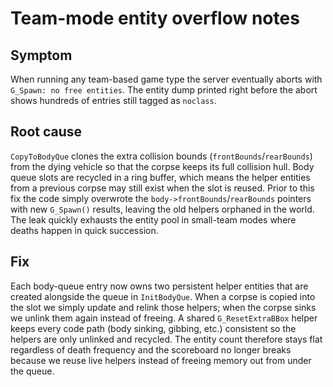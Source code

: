 # Team-mode entity overflow notes

## Symptom
When running any team-based game type the server eventually aborts with `G_Spawn: no free entities`. The entity dump printed right before the abort shows hundreds of entries still tagged as `noclass`.

## Root cause
`CopyToBodyQue` clones the extra collision bounds (`frontBounds`/`rearBounds`) from the dying vehicle so that the corpse keeps its full collision hull. Body queue slots are recycled in a ring buffer, which means the helper entities from a previous corpse may still exist when the slot is reused. Prior to this fix the code simply overwrote the `body->frontBounds`/`rearBounds` pointers with new `G_Spawn()` results, leaving the old helpers orphaned in the world. The leak quickly exhausts the entity pool in small-team modes where deaths happen in quick succession.

## Fix
Each body-queue entry now owns two persistent helper entities that are created alongside the queue in `InitBodyQue`. When a corpse is copied into the slot we simply update and relink those helpers; when the corpse sinks we unlink them again instead of freeing. A shared `G_ResetExtraBBox` helper keeps every code path (body sinking, gibbing, etc.) consistent so the helpers are only unlinked and recycled. The entity count therefore stays flat regardless of death frequency and the scoreboard no longer breaks because we reuse live helpers instead of freeing memory out from under the queue.
